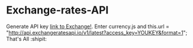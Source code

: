 # Exchange-rates-API

Generate API key [link to Exchange!](https://exchangeratesapi.io/).
Enter currency.js and 
this.url = "http://api.exchangeratesapi.io/v1/latest?access_key=YOUKEY&format=1";
That's All :shipit:
